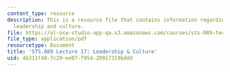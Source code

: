 ```yaml
---
content_type: resource
description: This is a resource file that contains information regarding lecture 17
  leadership and culture.
file: https://ol-ocw-studio-app-qa.s3.amazonaws.com/courses/sts-089-technology-and-innovation-in-africa-fall-2014/4b311f407c29ee07f95420917319bddd_MITSTS_089F14_Lecture17.pdf
file_type: application/pdf
resourcetype: Document
title: 'STS.089 Lecture 17: Leadership & Culture'
uid: 4b311f40-7c29-ee07-f954-20917319bddd
---
```

